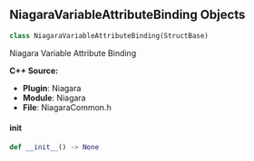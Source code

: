 ## NiagaraVariableAttributeBinding Objects

```python
class NiagaraVariableAttributeBinding(StructBase)
```

Niagara Variable Attribute Binding

**C++ Source:**

- **Plugin**: Niagara
- **Module**: Niagara
- **File**: NiagaraCommon.h

<a id="unreal.NiagaraVariableAttributeBinding.__init__"></a>

#### __init__

```python
def __init__() -> None
```

<a id="unreal.NiagaraRendererMaterialParameters"></a>